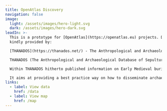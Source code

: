 ```yaml
---
title: OpenAtlas Discovery
navigation: false
image:
  light: /assets/images/hero-light.svg
  dark: /assets/images/hero-dark.svg
leadIn: >-
  This is a prototype for [OpenAtlas](https://openatlas.eu) projects. Demo data
  kindly provided by:

  [THANADOS](https://thanados.net/) - The Anthropological and Archaeological Database of Sepultures

  THANADOS (The Anthropological and Archaeological Database of Sepultures) deals with the digital collection and presentation of Early Medieval cemeteries in the area of present day Austria.

  Within THANADOS hitherto published information on Early Medieval burials was digitized and translated to English language. The data are mapped using the CIDOC CRM and provided online. The information can be explored via a digital catalogue and within an interactive map. Cartographic visualisations as well as charts and plots are created dynamically based on real archaeological research data.

  It aims at providing a best practice way on how to disseminate archaeological sources and research in the 21st century against the background of digital humanities.
links:
  - label: View data
    href: /data
  - label: View map
    href: /map
---
```


